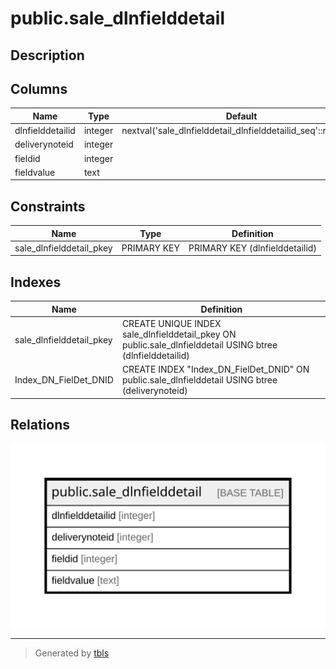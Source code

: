 # public.sale_dlnfielddetail

## Description

## Columns

| Name | Type | Default | Nullable | Children | Parents | Comment |
| ---- | ---- | ------- | -------- | -------- | ------- | ------- |
| dlnfielddetailid | integer | nextval('sale_dlnfielddetail_dlnfielddetailid_seq'::regclass) | false |  |  |  |
| deliverynoteid | integer |  | true |  |  |  |
| fieldid | integer |  | true |  |  |  |
| fieldvalue | text |  | true |  |  |  |

## Constraints

| Name | Type | Definition |
| ---- | ---- | ---------- |
| sale_dlnfielddetail_pkey | PRIMARY KEY | PRIMARY KEY (dlnfielddetailid) |

## Indexes

| Name | Definition |
| ---- | ---------- |
| sale_dlnfielddetail_pkey | CREATE UNIQUE INDEX sale_dlnfielddetail_pkey ON public.sale_dlnfielddetail USING btree (dlnfielddetailid) |
| Index_DN_FielDet_DNID | CREATE INDEX "Index_DN_FielDet_DNID" ON public.sale_dlnfielddetail USING btree (deliverynoteid) |

## Relations

![er](public.sale_dlnfielddetail.svg)

---

> Generated by [tbls](https://github.com/k1LoW/tbls)
